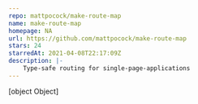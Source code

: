 ```yaml
---
repo: mattpocock/make-route-map
name: make-route-map
homepage: NA
url: https://github.com/mattpocock/make-route-map
stars: 24
starredAt: 2021-04-08T22:17:09Z
description: |-
    Type-safe routing for single-page-applications
---
```


[object Object]
